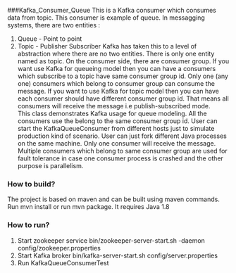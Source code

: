 ###Kafka_Consumer_Queue
This is a Kafka consumer which consumes data from topic. This consumer is example of queue.
In messagging systems, there are two entities : 
1. Queue - Point to point 
2. Topic - Publisher Subscriber
Kafka has taken this to a level of abstraction where there are no two entities. There is only one entity named as topic. On the consumer side, there are consumer group. If you want use Kafka for queueing model then you can have a consumers which subscribe to a topic have same consumer group id.
Only one (any one) consumers which belong to consumer group can consume the message.
If you want to use Kafka for topic model then you can have each consumer should have different consumer group id. That means all consumers will receive the message i.e publish-subscribed mode.    
This class demonstrates Kafka usage for queue modeling. All the consumers use the belong to the same consumer group id. User can start the KafkaQueueConsumer from different hosts just to simulate production kind of scenario. User can just fork different Java processes on the same machine. Only one consumer will receive the message. Multiple consumers which belong to same consumer group are used for fault tolerance in case one consumer process is crashed and the other purpose is parallelism.

### How to build?

The project is based on maven and can be built using maven commands.
Run mvn install or run mvn package.
It requires Java 1.8

###  How to run?
1. Start zookeeper service
   bin/zookeeper-server-start.sh -daemon config/zookeeper.properties
2. Start Kafka broker
   bin/kafka-server-start.sh config/server.properties
3. Run KafkaQueueConsumerTest

